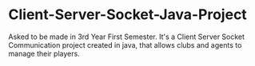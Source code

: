 # Client-Server-Socket-Java-Project
Asked to be made in 3rd Year First Semester. It's a Client Server Socket Communication project created in java, that allows clubs and agents to manage their players.
